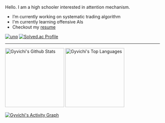 

Hello. I am a high schooler interested in attention mechanism. 
  
- I’m currently working on systematic trading algorithm
- I'm currently learning offensive AIs
- Checkout my [resume](https://drive.google.com/file/d/1ZpR5pVBTnl_Qybq7GE3MGy1SB1JehVSE/view?usp=sharing)


[![unq](https://img.shields.io/endpoint?url=https%3A%2F%2Fatcoder-badges.now.sh%2Fapi%2Fatcoder%2Fjson%2Funq)](https://atcoder.jp/users/unq)
[![Solved.ac Profile](http://mazassumnida.wtf/api/v2/generate_badge?boj=bllacovvqso)](https://solved.ac/bllacovvqso/)

---

  <a href="https://github.com/Gyvichi/github-readme-stats"><img alt="Gyvichi's Github Stats" src="https://denvercoder1-github-readme-stats.vercel.app/api/?username=Gyvichi&show_icons=true&include_all_commits=true&count_private=true&theme=react&hide_border=true&bg_color=1F222E&title_color=F85D7F&icon_color=F8D866" height="192px"/></a>
  <a href="https://github.com/Gyvichi/github-readme-stats"><img alt="Gyvichi's Top Languages" src="https://denvercoder1-github-readme-stats.vercel.app/api/top-langs/?username=Gyvichi&langs_count=8&layout=compact&theme=react&hide_border=true&bg_color=1F222E&title_color=F85D7F&icon_color=F8D866" height="192px"/></a>
  <br/>

  <a href="https://github.com/Gyvichi/github-readme-activity-graph"><img alt="Gyvichi's Activity Graph" src="https://github-readme-activity-graph.vercel.app/graph/?username=Gyvichi&bg_color=1F222E&color=F8D866&line=F85D7F&point=FFFFFF&hide_border=true" /></a>

